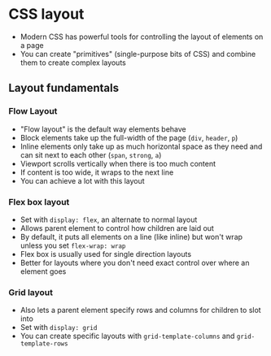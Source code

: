 # CSS layout

- Modern CSS has powerful tools for controlling the layout of elements on a page
- You can create "primitives" (single-purpose bits of CSS) and combine them to create complex layouts

## Layout fundamentals

### Flow Layout

- "Flow layout" is the default way elements behave
- Block elements take up the full-width of the page (`div`, `header`, `p`)
- Inline elements only take up as much horizontal space as they need and can sit next to each other (`span`, `strong`, `a`)
- Viewport scrolls vertically when there is too much content
- If content is too wide, it wraps to the next line
- You can achieve a lot with this layout

### Flex box layout

- Set with `display: flex`, an alternate to normal layout
- Allows parent element to control how children are laid out
- By default, it puts all elements on a line (like inline) but won't wrap unless you set `flex-wrap: wrap`
- Flex box is usually used for single direction layouts
- Better for layouts where you don't need exact control over where an element goes

### Grid layout

- Also lets a parent element specify rows and columns for children to slot into
- Set with `display: grid`
- You can create specific layouts with `grid-template-columns` and `grid-template-rows`
- You can then place elements in specific locations of the grid with `grid-columhn` and `grid-row`
- Grid is used for 2 direction layouts
- Works best for a specific grid and less flexible

## The Center: constraining content width

- Content should not be too wide, hard to read
- Content is often in a narrow horizontally centered column
- Best way to contrain width is with `max-width` property
- Better than `width` as it allows content to shrink if viewport gets smaller
- Can then use margin to control where the column goes
- `auto` tell uses as much leftover space as possible, `margin-auto: left` would shove content to the right to make the left margin as big as possible
- You can center by setting left and right margins equal, e.g both to `auto`

### Customising width

- We need to control how wide the Center allows content to get otherwise it's not vert reusable
- We could use a variable for `max-width`, but this allows any value to be used and could lead to inconsistent design
- We could use inheritence from the parent, but this can be confusing
- Instead of variables, we can define modifier classes which override the max width
- The classes can be added when we want a different width to the default

## The Stack: controlling vertical space

- The most important primitive is one to control the space between elements
- For useability and simplicity, best not to appoly spacing rules to individual elements
- E.g if you put `margin-left` on a button, you can only use that where it makes sense
- Best to use a parent element to apply spacing to it's children, called "stack"
- `.class > *` apply styles to all children of the element
- `.class > *:first-child` apply to the first child of the element
- `.class > *:not(:first-child)` apply to all children that are not the first
- `.class > * + *` apply only to elements that have a sibling before them (so not the first)

## The Row: placing elements next to each other